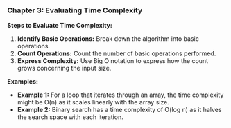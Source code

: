 ### Chapter 3: Evaluating Time Complexity

**Steps to Evaluate Time Complexity:**
1. **Identify Basic Operations:** Break down the algorithm into basic operations.
2. **Count Operations:** Count the number of basic operations performed.
3. **Express Complexity:** Use Big O notation to express how the count grows concerning the input size.

**Examples:**
- **Example 1:** For a loop that iterates through an array, the time complexity might be O(n) as it scales linearly with the array size.
- **Example 2:** Binary search has a time complexity of O(log n) as it halves the search space with each iteration.
